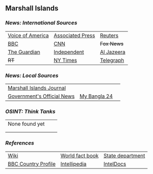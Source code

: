 ## Marshall Islands ##

### _News: International Sources_ ###
|   |   |   |
| --- | --- | --- |
| [Voice of America](https://www.voanews.com/search?search_api_fulltext=Marshall+Islands&type=1&sort_by=publication_time) | [Associated Press](https://apnews.com/MarshallIslands) | [Reuters](https://www.reuters.com/search/news?sortBy=&dateRange=&blob=Marshall+Islands) |
| [BBC](https://www.bbc.com/news/topics/cx1m7zg0g7nt/marshall-islands) | [CNN](https://www.cnn.com/search/?q=Marshall+Islands&size=10&type=article) | ~~Fox News~~ |
| [The Guardian](https://www.theguardian.com/world/marshall-islands)  | [Independent](https://www.independent.co.uk/topic/Marshall-Islands) | [Al Jazeera](https://www.aljazeera.com/topics/country/Marshall-Islands.html) |
| ~~RT~~ | [NY Times](https://www.nytimes.com/topic/destination/marshall-islands) | [Telegraph](https://www.telegraph.co.uk/marshall-islands/) |

### _News: Local Sources_ ###
|   |   |   |
| --- | --- | --- |
| [Marshall Islands Journal](https://marshallislandsjournal.com/) |  |  |
| [Government's Official News](http://marshallislands-news.com/) | [My Bangla 24](https://mybangla24.com/marshall-islands-newspapers) |  |

### _OSINT: Think Tanks_ ###
|  |  |  |
| --- | --- | --- |
| None found yet []() | []() | []() |
| []() | []() | []() |
| []() | []() | []() |


### _References_ ###
|   |   |   |
| --- | --- | --- |
| [Wiki](https://en.wikipedia.org/wiki/Marshall_Islands) | [World fact book](https://www.cia.gov/library/publications/resources/the-world-factbook/geos/rm.html) | [State department](https://www.state.gov/countries-areas/marshall-islands/) |
| [BBC Country Profile](https://www.bbc.com/news/world-asia-15595431) | [Intellipedia](https://intellipedia.intelink.gov/wiki/Marshall_Islands) | [IntelDocs](https://inteldocs.intelink.gov/search/folder?q=Marshall+Islands) |
